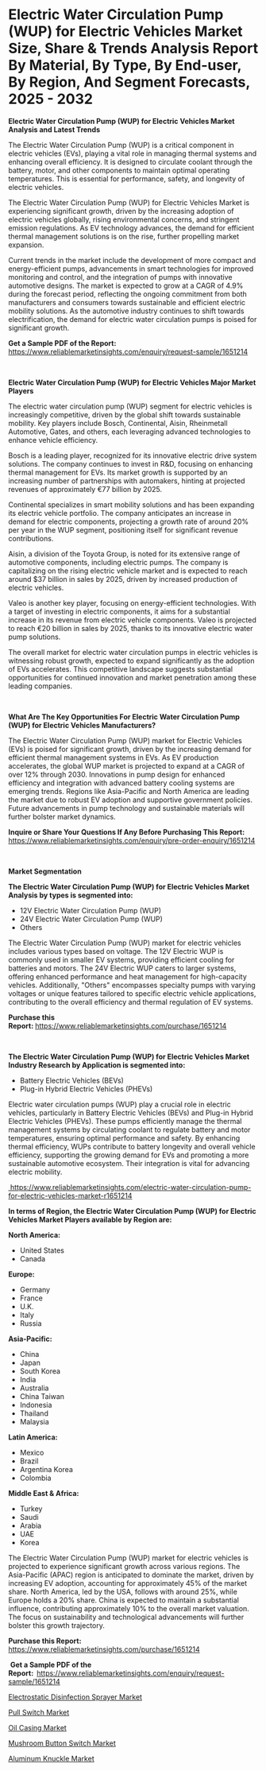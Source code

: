 <p><h1>Electric Water Circulation Pump (WUP) for Electric Vehicles Market Size, Share & Trends Analysis Report By Material, By Type, By End-user, By Region, And Segment Forecasts, 2025 - 2032</h1></p><p><strong>Electric Water Circulation Pump (WUP) for Electric Vehicles Market Analysis and Latest Trends</strong></p>
<p><p>The Electric Water Circulation Pump (WUP) is a critical component in electric vehicles (EVs), playing a vital role in managing thermal systems and enhancing overall efficiency. It is designed to circulate coolant through the battery, motor, and other components to maintain optimal operating temperatures. This is essential for performance, safety, and longevity of electric vehicles.</p><p>The Electric Water Circulation Pump (WUP) for Electric Vehicles Market is experiencing significant growth, driven by the increasing adoption of electric vehicles globally, rising environmental concerns, and stringent emission regulations. As EV technology advances, the demand for efficient thermal management solutions is on the rise, further propelling market expansion.</p><p>Current trends in the market include the development of more compact and energy-efficient pumps, advancements in smart technologies for improved monitoring and control, and the integration of pumps with innovative automotive designs. The market is expected to grow at a CAGR of 4.9% during the forecast period, reflecting the ongoing commitment from both manufacturers and consumers towards sustainable and efficient electric mobility solutions. As the automotive industry continues to shift towards electrification, the demand for electric water circulation pumps is poised for significant growth.</p></p>
<p><strong>Get a Sample PDF of the Report:&nbsp;</strong> <a href="https://www.reliablemarketinsights.com/enquiry/request-sample/1651214?utm_campaign=3024&utm_medium=2&utm_source=Github&utm_content=ia&utm_term=23032025&utm_id=electric-water-circulation-pump-wup-for-electric-vehicles">https://www.reliablemarketinsights.com/enquiry/request-sample/1651214</a></p>
<p>&nbsp;</p>
<p><strong>Electric Water Circulation Pump (WUP) for Electric Vehicles Major Market Players</strong></p>
<p><p>The electric water circulation pump (WUP) segment for electric vehicles is increasingly competitive, driven by the global shift towards sustainable mobility. Key players include Bosch, Continental, Aisin, Rheinmetall Automotive, Gates, and others, each leveraging advanced technologies to enhance vehicle efficiency.</p><p>Bosch is a leading player, recognized for its innovative electric drive system solutions. The company continues to invest in R&D, focusing on enhancing thermal management for EVs. Its market growth is supported by an increasing number of partnerships with automakers, hinting at projected revenues of approximately €77 billion by 2025.</p><p>Continental specializes in smart mobility solutions and has been expanding its electric vehicle portfolio. The company anticipates an increase in demand for electric components, projecting a growth rate of around 20% per year in the WUP segment, positioning itself for significant revenue contributions.</p><p>Aisin, a division of the Toyota Group, is noted for its extensive range of automotive components, including electric pumps. The company is capitalizing on the rising electric vehicle market and is expected to reach around $37 billion in sales by 2025, driven by increased production of electric vehicles.</p><p>Valeo is another key player, focusing on energy-efficient technologies. With a target of investing in electric components, it aims for a substantial increase in its revenue from electric vehicle components. Valeo is projected to reach €20 billion in sales by 2025, thanks to its innovative electric water pump solutions.</p><p>The overall market for electric water circulation pumps in electric vehicles is witnessing robust growth, expected to expand significantly as the adoption of EVs accelerates. This competitive landscape suggests substantial opportunities for continued innovation and market penetration among these leading companies.</p></p>
<p>&nbsp;</p>
<p><strong>What Are The Key Opportunities For Electric Water Circulation Pump (WUP) for Electric Vehicles Manufacturers?</strong></p>
<p><p>The Electric Water Circulation Pump (WUP) market for Electric Vehicles (EVs) is poised for significant growth, driven by the increasing demand for efficient thermal management systems in EVs. As EV production accelerates, the global WUP market is projected to expand at a CAGR of over 12% through 2030. Innovations in pump design for enhanced efficiency and integration with advanced battery cooling systems are emerging trends. Regions like Asia-Pacific and North America are leading the market due to robust EV adoption and supportive government policies. Future advancements in pump technology and sustainable materials will further bolster market dynamics.</p></p>
<p><strong>Inquire or Share Your Questions If Any Before Purchasing This Report:</strong> <a href="https://www.reliablemarketinsights.com/enquiry/pre-order-enquiry/1651214?utm_campaign=3024&utm_medium=2&utm_source=Github&utm_content=ia&utm_term=23032025&utm_id=electric-water-circulation-pump-wup-for-electric-vehicles">https://www.reliablemarketinsights.com/enquiry/pre-order-enquiry/1651214</a></p>
<p>&nbsp;</p>
<p><strong>Market Segmentation</strong></p>
<p><strong>The Electric Water Circulation Pump (WUP) for Electric Vehicles Market Analysis by types is segmented into:</strong></p>
<p><ul><li>12V Electric Water Circulation Pump (WUP)</li><li>24V Electric Water Circulation Pump (WUP)</li><li>Others</li></ul></p>
<p><p>The Electric Water Circulation Pump (WUP) market for electric vehicles includes various types based on voltage. The 12V Electric WUP is commonly used in smaller EV systems, providing efficient cooling for batteries and motors. The 24V Electric WUP caters to larger systems, offering enhanced performance and heat management for high-capacity vehicles. Additionally, "Others" encompasses specialty pumps with varying voltages or unique features tailored to specific electric vehicle applications, contributing to the overall efficiency and thermal regulation of EV systems.</p></p>
<p><strong>Purchase this Report:&nbsp;</strong><a href="https://www.reliablemarketinsights.com/purchase/1651214?utm_campaign=3024&utm_medium=2&utm_source=Github&utm_content=ia&utm_term=23032025&utm_id=electric-water-circulation-pump-wup-for-electric-vehicles">https://www.reliablemarketinsights.com/purchase/1651214</a></p>
<p>&nbsp;</p>
<p><strong>The Electric Water Circulation Pump (WUP) for Electric Vehicles Market Industry Research by Application is segmented into:</strong></p>
<p><ul><li>Battery Electric Vehicles (BEVs)</li><li>Plug-in Hybrid Electric Vehicles (PHEVs)</li></ul></p>
<p><p>Electric water circulation pumps (WUP) play a crucial role in electric vehicles, particularly in Battery Electric Vehicles (BEVs) and Plug-in Hybrid Electric Vehicles (PHEVs). These pumps efficiently manage the thermal management systems by circulating coolant to regulate battery and motor temperatures, ensuring optimal performance and safety. By enhancing thermal efficiency, WUPs contribute to battery longevity and overall vehicle efficiency, supporting the growing demand for EVs and promoting a more sustainable automotive ecosystem. Their integration is vital for advancing electric mobility.</p></p>
<p><a href="https://www.reliablemarketinsights.com/electric-water-circulation-pump-for-electric-vehicles-market-r1651214?utm_campaign=3024&utm_medium=2&utm_source=Github&utm_content=ia&utm_term=23032025&utm_id=electric-water-circulation-pump-wup-for-electric-vehicles">&nbsp;https://www.reliablemarketinsights.com/electric-water-circulation-pump-for-electric-vehicles-market-r1651214</a></p>
<p><strong>In terms of Region, the Electric Water Circulation Pump (WUP) for Electric Vehicles Market Players available by Region are:</strong></p>
<p>
    <p> <strong> North America: </strong>
        <ul>
            <li>United States</li>
            <li>Canada</li>
        </ul>
        </p> 
    <p> <strong> Europe: </strong>
        <ul>
            <li>Germany</li>
            <li>France</li>
            <li>U.K.</li>
            <li>Italy</li>
            <li>Russia</li>
        </ul>
        </p> 
    <p> <strong> Asia-Pacific: </strong>
        <ul>
            <li>China</li>
            <li>Japan</li>
            <li>South Korea</li>
            <li>India</li>
            <li>Australia</li>
            <li>China Taiwan</li>
            <li>Indonesia</li>
            <li>Thailand</li>
            <li>Malaysia</li>
        </ul>
        </p> 
    <p> <strong> Latin America: </strong>
        <ul>
            <li>Mexico</li>
            <li>Brazil</li>
            <li>Argentina Korea</li>
            <li>Colombia</li>
        </ul>
        </p> 
    <p> <strong> Middle East & Africa: </strong>
        <ul>
            <li>Turkey</li>
            <li>Saudi</li>
            <li>Arabia</li>
            <li>UAE</li>
            <li>Korea</li>
        </ul>
    </p>
    </p>
<p><p>The Electric Water Circulation Pump (WUP) market for electric vehicles is projected to experience significant growth across various regions. The Asia-Pacific (APAC) region is anticipated to dominate the market, driven by increasing EV adoption, accounting for approximately 45% of the market share. North America, led by the USA, follows with around 25%, while Europe holds a 20% share. China is expected to maintain a substantial influence, contributing approximately 10% to the overall market valuation. The focus on sustainability and technological advancements will further bolster this growth trajectory.</p></p>
<p><strong>Purchase this Report: </strong><a href="https://www.reliablemarketinsights.com/purchase/1651214?utm_campaign=3024&utm_medium=2&utm_source=Github&utm_content=ia&utm_term=23032025&utm_id=electric-water-circulation-pump-wup-for-electric-vehicles">https://www.reliablemarketinsights.com/purchase/1651214</a></p>
<p>&nbsp;<strong>Get a Sample PDF of the Report:&nbsp;&nbsp;</strong><a href="https://www.reliablemarketinsights.com/enquiry/request-sample/1651214?utm_campaign=3024&utm_medium=2&utm_source=Github&utm_content=ia&utm_term=23032025&utm_id=electric-water-circulation-pump-wup-for-electric-vehicles">https://www.reliablemarketinsights.com/enquiry/request-sample/1651214</a></p>
<p><strong></strong></p>
<p><p><a href="https://www.linkedin.com/pulse/revenue-demand-electrostatic-disinfection-sprayer-market-expected-vb9xf?utm_campaign=3024&utm_medium=2&utm_source=Github&utm_content=ia&utm_term=23032025&utm_id=electric-water-circulation-pump-wup-for-electric-vehicles">Electrostatic Disinfection Sprayer Market</a></p><p><a href="https://www.linkedin.com/pulse/insightful-analysis-pull-switch-market-2025-2032-zgzef?utm_campaign=3024&utm_medium=2&utm_source=Github&utm_content=ia&utm_term=23032025&utm_id=electric-water-circulation-pump-wup-for-electric-vehicles">Pull Switch Market</a></p><p><a href="https://www.linkedin.com/pulse/deep-dive-oil-casing-market-growth-109-cagr-key-factors-uzjaf?utm_campaign=3024&utm_medium=2&utm_source=Github&utm_content=ia&utm_term=23032025&utm_id=electric-water-circulation-pump-wup-for-electric-vehicles">Oil Casing Market</a></p><p><a href="https://www.linkedin.com/pulse/mushroom-button-switch-market-forecast-highlights-2025--j0tyf?utm_campaign=3024&utm_medium=2&utm_source=Github&utm_content=ia&utm_term=23032025&utm_id=electric-water-circulation-pump-wup-for-electric-vehicles">Mushroom Button Switch Market</a></p><p><a href="https://www.linkedin.com/pulse/comprehensive-review-aluminum-knuckle-market-size-revenue-7ozzf?utm_campaign=3024&utm_medium=2&utm_source=Github&utm_content=ia&utm_term=23032025&utm_id=electric-water-circulation-pump-wup-for-electric-vehicles">Aluminum Knuckle Market</a></p></p>